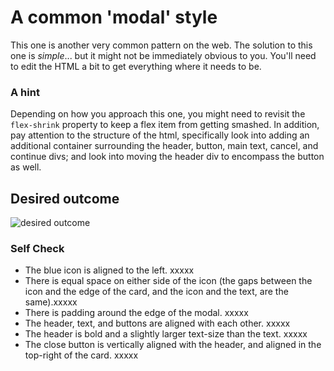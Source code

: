# A common 'modal' style
This one is another very common pattern on the web. The solution to this one is _simple_... but it might not be immediately obvious to you. You'll need to edit the HTML a bit to get everything where it needs to be.

### A hint
Depending on how you approach this one, you might need to revisit the `flex-shrink` property to keep a flex item from getting smashed. In addition, pay attention to the structure of the html, specifically look into adding an additional container surrounding the header, button, main text, cancel, and continue divs; and look into moving the header div to encompass the button as well.

## Desired outcome

![desired outcome](./desired-outcome.png)

### Self Check

- The blue icon is aligned to the left.                                                                                                         xxxxx
- There is equal space on either side of the icon (the gaps between the icon and the edge of the card, and the icon and the text, are the same).xxxxx
- There is padding around the edge of the modal.                                                                                                xxxxx
- The header, text, and buttons are aligned with each other.                                                                                    xxxxx
- The header is bold and a slightly larger text-size than the text.                                                                             xxxxx
- The close button is vertically aligned with the header, and aligned in the top-right of the card.                                             xxxxx
